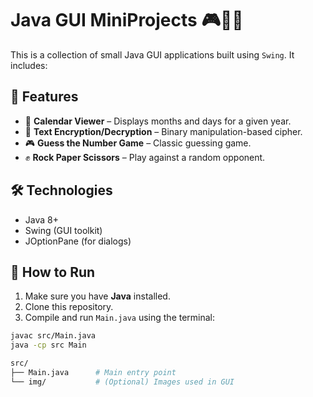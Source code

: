 # Java GUI MiniProjects 🎮📅🔐

This is a collection of small Java GUI applications built using `Swing`. It includes:

## 🧩 Features

- 📅 **Calendar Viewer** – Displays months and days for a given year.
- 🔐 **Text Encryption/Decryption** – Binary manipulation-based cipher.
- 🎮 **Guess the Number Game** – Classic guessing game.
- ✊ **Rock Paper Scissors** – Play against a random opponent.

## 🛠️ Technologies

- Java 8+
- Swing (GUI toolkit)
- JOptionPane (for dialogs)
## 🚀 How to Run

1. Make sure you have **Java** installed.
2. Clone this repository.
3. Compile and run `Main.java` using the terminal:

```bash
javac src/Main.java
java -cp src Main

src/
├── Main.java      # Main entry point
└── img/           # (Optional) Images used in GUI



